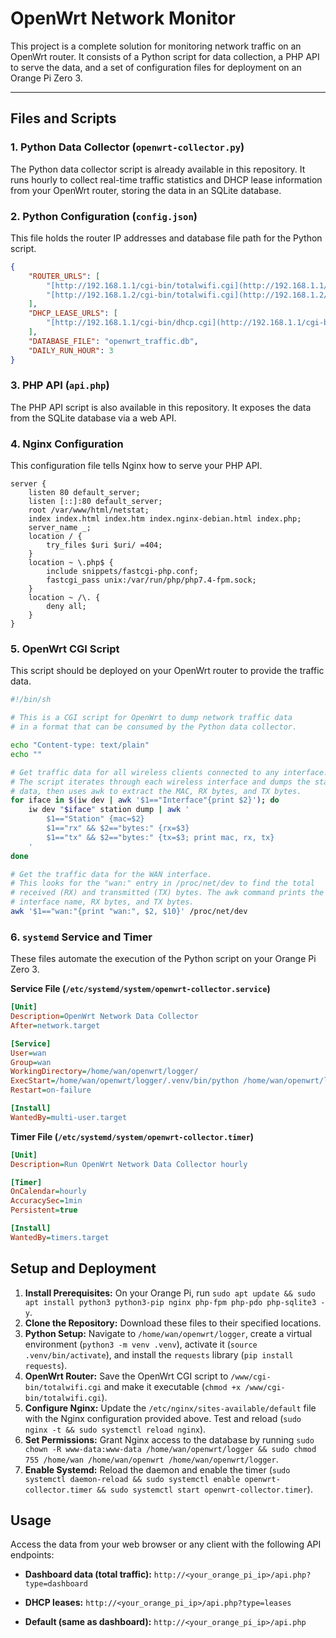 # OpenWrt Network Monitor

This project is a complete solution for monitoring network traffic on an OpenWrt router. It consists of a Python script for data collection, a PHP API to serve the data, and a set of configuration files for deployment on an Orange Pi Zero 3.

---

## Files and Scripts

### 1. Python Data Collector (`openwrt-collector.py`)

The Python data collector script is already available in this repository. It runs hourly to collect real-time traffic statistics and DHCP lease information from your OpenWrt router, storing the data in an SQLite database.

### 2. Python Configuration (`config.json`)

This file holds the router IP addresses and database file path for the Python script.

```json
{
    "ROUTER_URLS": [
        "[http://192.168.1.1/cgi-bin/totalwifi.cgi](http://192.168.1.1/cgi-bin/totalwifi.cgi)",
        "[http://192.168.1.2/cgi-bin/totalwifi.cgi](http://192.168.1.2/cgi-bin/totalwifi.cgi)"
    ],
    "DHCP_LEASE_URLS": [
        "[http://192.168.1.1/cgi-bin/dhcp.cgi](http://192.168.1.1/cgi-bin/dhcp.cgi)"
    ],
    "DATABASE_FILE": "openwrt_traffic.db",
    "DAILY_RUN_HOUR": 3
}
```

### 3. PHP API (`api.php`)

The PHP API script is also available in this repository. It exposes the data from the SQLite database via a web API.

### 4. Nginx Configuration

This configuration file tells Nginx how to serve your PHP API.

```nginx
server {
    listen 80 default_server;
    listen [::]:80 default_server;
    root /var/www/html/netstat;
    index index.html index.htm index.nginx-debian.html index.php;
    server_name _;
    location / {
        try_files $uri $uri/ =404;
    }
    location ~ \.php$ {
        include snippets/fastcgi-php.conf;
        fastcgi_pass unix:/var/run/php/php7.4-fpm.sock;
    }
    location ~ /\. {
        deny all;
    }
}
```

### 5. OpenWrt CGI Script

This script should be deployed on your OpenWrt router to provide the traffic data.

```sh
#!/bin/sh

# This is a CGI script for OpenWrt to dump network traffic data
# in a format that can be consumed by the Python data collector.

echo "Content-type: text/plain"
echo ""

# Get traffic data for all wireless clients connected to any interface.
# The script iterates through each wireless interface and dumps the station
# data, then uses awk to extract the MAC, RX bytes, and TX bytes.
for iface in $(iw dev | awk '$1=="Interface"{print $2}'); do
    iw dev "$iface" station dump | awk '
        $1=="Station" {mac=$2}
        $1=="rx" && $2=="bytes:" {rx=$3}
        $1=="tx" && $2=="bytes:" {tx=$3; print mac, rx, tx}
    '
done

# Get the traffic data for the WAN interface.
# This looks for the "wan:" entry in /proc/net/dev to find the total
# received (RX) and transmitted (TX) bytes. The awk command prints the
# interface name, RX bytes, and TX bytes.
awk '$1=="wan:"{print "wan:", $2, $10}' /proc/net/dev
```

### 6. `systemd` Service and Timer

These files automate the execution of the Python script on your Orange Pi Zero 3.

**Service File (`/etc/systemd/system/openwrt-collector.service`)**
```ini
[Unit]
Description=OpenWrt Network Data Collector
After=network.target

[Service]
User=wan
Group=wan
WorkingDirectory=/home/wan/openwrt/logger/
ExecStart=/home/wan/openwrt/logger/.venv/bin/python /home/wan/openwrt/logger/openwrt-collector.py
Restart=on-failure

[Install]
WantedBy=multi-user.target
```

**Timer File (`/etc/systemd/system/openwrt-collector.timer`)**
```ini
[Unit]
Description=Run OpenWrt Network Data Collector hourly

[Timer]
OnCalendar=hourly
AccuracySec=1min
Persistent=true

[Install]
WantedBy=timers.target
```

## Setup and Deployment

1. **Install Prerequisites:** On your Orange Pi, run `sudo apt update && sudo apt install python3 python3-pip nginx php-fpm php-pdo php-sqlite3 -y`.
2. **Clone the Repository:** Download these files to their specified locations.
3. **Python Setup:** Navigate to `/home/wan/openwrt/logger`, create a virtual environment (`python3 -m venv .venv`), activate it (`source .venv/bin/activate`), and install the `requests` library (`pip install requests`).
4. **OpenWrt Router:** Save the OpenWrt CGI script to `/www/cgi-bin/totalwifi.cgi` and make it executable (`chmod +x /www/cgi-bin/totalwifi.cgi`).
5. **Configure Nginx:** Update the `/etc/nginx/sites-available/default` file with the Nginx configuration provided above. Test and reload (`sudo nginx -t && sudo systemctl reload nginx`).
6. **Set Permissions:** Grant Nginx access to the database by running `sudo chown -R www-data:www-data /home/wan/openwrt/logger && sudo chmod 755 /home/wan /home/wan/openwrt /home/wan/openwrt/logger`.
7. **Enable Systemd:** Reload the daemon and enable the timer (`sudo systemctl daemon-reload && sudo systemctl enable openwrt-collector.timer && sudo systemctl start openwrt-collector.timer`).

## Usage

Access the data from your web browser or any client with the following API endpoints:

* **Dashboard data (total traffic):**
  `http://<your_orange_pi_ip>/api.php?type=dashboard`

* **DHCP leases:**
  `http://<your_orange_pi_ip>/api.php?type=leases`

* **Default (same as dashboard):**
  `http://<your_orange_pi_ip>/api.php`
